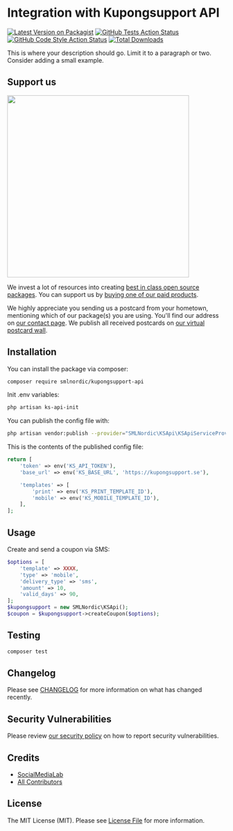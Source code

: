 # Integration with Kupongsupport API

[![Latest Version on Packagist](https://img.shields.io/packagist/v/smlnordic/kupongsupport-api.svg?style=flat-square)](https://packagist.org/packages/smlnordic/kupongsupport-api)
[![GitHub Tests Action Status](https://img.shields.io/github/workflow/status/SMLNordic/laravel-kupongsupport-api/run-tests?label=tests)](https://github.com/SMLNordic/laravel-kupongsupport-api/actions?query=workflow%3ATests+branch%3Amaster)
[![GitHub Code Style Action Status](https://img.shields.io/github/workflow/status/SMLNordic/laravel-kupongsupport-api/Check%20&%20fix%20styling?label=code%20style)](https://github.com/SMLNordic/laravel-kupongsupport-api/actions?query=workflow%3A"Check+%26+fix+styling"+branch%3Amaster)
[![Total Downloads](https://img.shields.io/packagist/dt/smlnordic/kupongsupport-api.svg?style=flat-square)](https://packagist.org/packages/smlnordic/kupongsupport-api)


This is where your description should go. Limit it to a paragraph or two. Consider adding a small example.

## Support us

[<img src="https://github-ads.s3.eu-central-1.amazonaws.com/package-kupongsupport-api-laravel.jpg?t=1" width="419px" />](https://spatie.be/github-ad-click/package-kupongsupport-api-laravel)

We invest a lot of resources into creating [best in class open source packages](https://spatie.be/open-source). You can support us by [buying one of our paid products](https://spatie.be/open-source/support-us).

We highly appreciate you sending us a postcard from your hometown, mentioning which of our package(s) you are using. You'll find our address on [our contact page](https://spatie.be/about-us). We publish all received postcards on [our virtual postcard wall](https://spatie.be/open-source/postcards).

## Installation

You can install the package via composer:

```bash
composer require smlnordic/kupongsupport-api
```

Init .env variables:

```bash
php artisan ks-api-init
```

You can publish the config file with:
```bash
php artisan vendor:publish --provider="SMLNordic\KSApi\KSApiServiceProvider" --tag="kupongsupport-api-config"
```

This is the contents of the published config file:

```php
return [
    'token' => env('KS_API_TOKEN'),
    'base_url' => env('KS_BASE_URL', 'https://kupongsupport.se'),

    'templates' => [
        'print' => env('KS_PRINT_TEMPLATE_ID'),
        'mobile' => env('KS_MOBILE_TEMPLATE_ID'),
    ],
];
```

## Usage

Create and send a coupon via SMS:

```php
$options = [
    'template' => XXXX,
    'type' => 'mobile',
    'delivery_type' => 'sms',
    'amount' => 10,
    'valid_days' => 90,
];
$kupongsupport = new SMLNordic\KSApi();
$coupon = $kupongsupport->createCoupon($options);
```



## Testing

```bash
composer test
```

## Changelog

Please see [CHANGELOG](CHANGELOG.md) for more information on what has changed recently.

## Security Vulnerabilities

Please review [our security policy](../../security/policy) on how to report security vulnerabilities.

## Credits

- [SocialMediaLab](https://github.com/SMLNordic)
- [All Contributors](../../contributors)

## License

The MIT License (MIT). Please see [License File](LICENSE.md) for more information.
